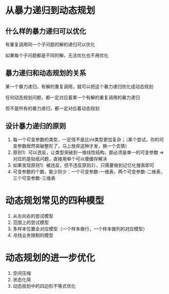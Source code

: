 # 从暴力递归到动态规划

## 什么样的暴力递归可以优化

有重复调用同一个子问题的解的递归可以优化

如果每个子问题都是不同的解，无法优化也不用优化



## 暴力递归和动态规划的关系

某一个暴力递归，有解的重复调用，就可以把这个暴力递归优化成动态规划

任何动态规划问题，都一定对应着某一个有解的重复调用的暴力递归

但不是所有的暴力递归，都一定对应着动态规划



## 设计暴力递归的原则

1. 每一个可变参数的类型，一定怪不是比int类型更加复杂；（某个尝试，你的可变参数居然突破整形了，马上放弃这种才发，换一个去猜）
2. 原则1）可以违反，让类型突破到一维线性结构，那必须是单一的可变参数 => 对应的是贴纸问题，直接用单个可以傻缓存解决
3. 如果发现原则1）被违反，但不违反原则2），只需要做到记忆化搜索即可
4. 可变参数的个数，能少则少：一个可变参数-一维表，两个可变参数-二维表，三个可变参数-三维表



# 动态规划常见的四种模型

1. 从左向右的尝试模型
2. 范围上的尝试模型
3. 多样本位置全对应模型（一个样本做行，一个样本做列的对应模型）
4. 寻找业务限制的模型



# 动态规划的进一步优化

1. 空间压缩
2. 状态化简
3. 动态规划中的四边形不等式优化